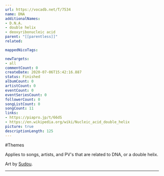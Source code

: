 ```yaml
---
url: https://vocadb.net/T/7534
name: DNA
additionalNames: 
- D.N.A.
- double helix
- deoxyribonucleic acid
parent: "[[parentless]]"
related:

mappedNicoTags:

newTargets:
- all
commentCount: 0
createDate: 2020-07-06T15:42:16.887
status: Finished
albumCount: 0
artistCount: 0
eventCount: 0
eventSeriesCount: 0
followerCount: 0
songListCount: 0
songCount: 11
links: 
- https://piapro.jp/t/66dS
- https://en.wikipedia.org/wiki/Nucleic_acid_double_helix
picture: true
descriptionLength: 125
---
```


#Themes

Applies to songs, artists, and PV's that are related to DNA, or a double helix.

Art by [Sudou](https://vocadb.net/Ar/15089).

---

